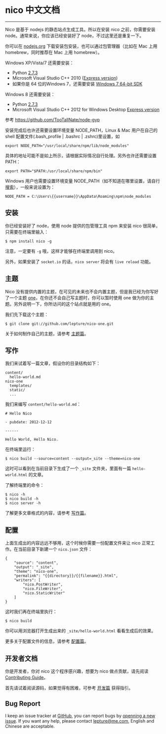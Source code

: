 # nico 中文文档

-----------

Nico 是基于 nodejs 的静态站点生成工具。所以在安装 nico 之前，你需要安装 node。通常来说，你应该已经安装好了 node，不过这里还是重复一下。

你可以在 [nodejs.org](http://nodejs.org/) 下载安装包安装，也可以通过包管理器（比如在 Mac 上用 homebrew，同时推荐在 Mac 上用 homebrew）。

Windows XP/Vista/7 还需要安装：

- Python [2.7.3](http://www.python.org/download/releases/2.7.3#download)
- Microsoft Visual Studio C++ 2010 ([Express version](http://go.microsoft.com/?linkid=9709949))
- 如果你是 64 位的Windows 7，还需要安装 [Windows 7 64-bit SDK](http://www.microsoft.com/en-us/download/details.aspx?id=8279)

Windows 8 还需要安装：

- Python [2.7.3](http://www.python.org/download/releases/2.7.3#download)
- Microsoft Visual Studio C++ 2012 for Windows Desktop [Express version](http://go.microsoft.com/?linkid=9816758)

参考 <https://github.com/TooTallNate/node-gyp>

安装完成后也许还需要设置环境变量 NODE_PATH，Linux & Mac 用户在自己的 shell 配置文件(.bash_profile | .bashrc | .zshrc)里设置，如

```
export NODE_PATH="/usr/local/share/npm/lib/node_modules"
```

具体的地址可能不是如上所示，请根据实际情况自行处理。另外也许还需要设置 PATH：

```
export PATH="$PATH:/usr/local/share/npm/bin"
```

Windows 用户也需要设置环境变量 NODE_PATH（如不知道在哪里设置，请自行[搜索](https://www.google.com/search?q=windows+%E8%AE%BE%E7%BD%AE%E7%8E%AF%E5%A2%83%E5%8F%98%E9%87%8F)），一般来说设置为：

```
NODE_PATH = C:\Users\{{username}}\AppData\Roaming\npm\node_modules
```


## 安装

你已经安装好了 node，使用 node 提供的包管理工具 npm 来安装 nico 很简单，只需要在终端里输入：

```
$ npm install nico -g
```

注意，一定要有 ``-g`` 哦，这样才能够在终端里调用到 nico。

另外，如果安装了 `socket.io` 的话，`nico server` 将会有 `live reload` 功能。


## 主题

Nico 没有提供内置的主题，在可见的未来也不会内置主题，但是我已经为你写好了一个主题  [one](https://github.com/lepture/nico-one)，在你还不会自己写主题时，你可以暂时使用 one 做为你的主题。另外说明一下，你所访问的这个站点就是用的 one。

我们先下载这个主题：

```
$ git clone git://github.com/lepture/nico-one.git
```

关于如何制作自己的主题，请参考 [主题篇](./theme)。

## 写作

我们来试着写一篇文章，假设你的目录结构如下：

```
content/
  hello-world.md
nico-one
  templates/
  static/
  ...
```

我们来编写 `content/hello-world.md`：

```
# Hello Nico

- pubdate: 2012-12-12

------

Hello World, Hello Nico.
```

在终端里运行：

```
$ nico build --source=content --output=_site --theme=nico-one
```

这时可以看到在当前目录下生成了一个 ``_site`` 文件夹，里面有一篇 ``hello-world.html`` 的文章。

了解终端里的命令：

```
$ nico -h
$ nico build -h
$ nico server -h
```

了解更多文章格式的内容，请参考 [写作篇](./syntax)。

## 配置

上面生成出的内容远远不够用，这个时候你需要一份配置文件来让 nico 正常工作。在当前目录下新建一个 ``nico.json`` 文件：

```
{
    "source": "content",
    "output": "_site",
    "theme": "nico-one",
    "permalink": "{{directory}}/{{filename}}.html",
    "writers": [
        "nico.PostWriter",
        "nico.FileWriter",
        "nico.StaticWriter"
    ]
}
```

这时我们再在终端里执行：

```
$ nico build
```

你可以用浏览器打开生成出来的 ``_site/hello-world.html`` 看看生成后的效果。

更多关于配置文件的信息，请参考 [配置篇](./config)。


## 开发者文档

你是开发者，你对 nico 这个程序感兴趣，想要为 nico 做点贡献，请先阅读 [Contributing Guide](https://github.com/lepture/nico/blob/master/CONTRIBUTING.md)。

首先请试着阅读源码，如果觉得有困难，可参考 [开发篇](./contribute) 获得指引。

## Bug Report

I keep an issue tracker at [GitHub](https://github.com/lepture/nico/issues),
you can report bugs by [openning a new issue](https://github.com/lepture/nico/issues/new).
If you want any help, please contact <lepture@me.com>, English and Chinese are acceptable.
